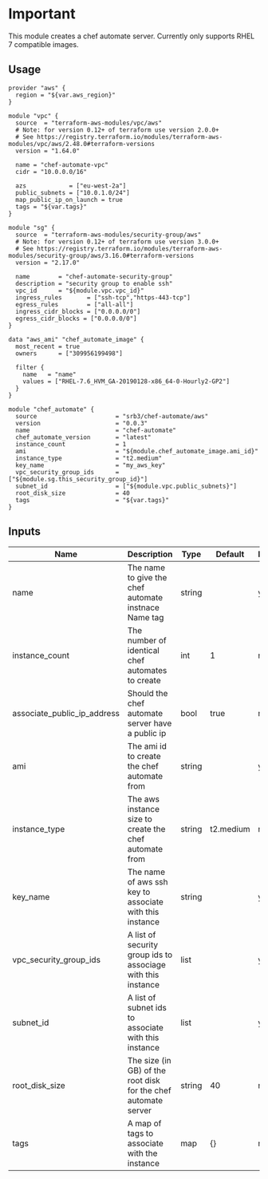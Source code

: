 # Important
This module creates a chef automate server.
Currently only supports RHEL 7 compatible images.

## Usage

```hcl
provider "aws" {
  region = "${var.aws_region}"
}

module "vpc" {
  source  = "terraform-aws-modules/vpc/aws"
  # Note: for version 0.12+ of terraform use version 2.0.0+
  # See https://registry.terraform.io/modules/terraform-aws-modules/vpc/aws/2.48.0#terraform-versions
  version = "1.64.0"

  name = "chef-automate-vpc"
  cidr = "10.0.0.0/16"

  azs            = ["eu-west-2a"]
  public_subnets = ["10.0.1.0/24"]
  map_public_ip_on_launch = true
  tags = "${var.tags}"
}

module "sg" {
  source  = "terraform-aws-modules/security-group/aws"
  # Note: for version 0.12+ of terraform use version 3.0.0+
  # See https://registry.terraform.io/modules/terraform-aws-modules/security-group/aws/3.16.0#terraform-versions
  version = "2.17.0"

  name        = "chef-automate-security-group"
  description = "security group to enable ssh"
  vpc_id      = "${module.vpc.vpc_id}"
  ingress_rules       = ["ssh-tcp","https-443-tcp"]
  egress_rules        = ["all-all"]
  ingress_cidr_blocks = ["0.0.0.0/0"]
  egress_cidr_blocks = ["0.0.0.0/0"]
}

data "aws_ami" "chef_automate_image" {
  most_recent = true
  owners      = ["309956199498"]

  filter {
    name   = "name"
    values = ["RHEL-7.6_HVM_GA-20190128-x86_64-0-Hourly2-GP2"]
  }
}

module "chef_automate" {
  source                      = "srb3/chef-automate/aws"
  version                     = "0.0.3"
  name                        = "chef-automate" 
  chef_automate_version       = "latest"
  instance_count              = 1
  ami                         = "${module.chef_automate_image.ami_id}"
  instance_type               = "t2.medium"
  key_name                    = "my_aws_key"
  vpc_security_group_ids      = ["${module.sg.this_security_group_id}"]
  subnet_id                   = ["${module.vpc.public_subnets}"]
  root_disk_size              = 40
  tags                        = "${var.tags}"
}
```

## Inputs

| Name | Description | Type | Default | Required |
|------|-------------|------|---------|----------|
|name|The name to give the chef automate instnace Name tag|string||yes|
|instance_count|The number of identical chef automates to create|int|1|no|
|associate_public_ip_address|Should the chef automate server have a public ip|bool|true|no|
|ami|The ami id to create the chef automate from|string||yes|
|instance_type|The aws instance size to create the chef automate from|string|t2.medium|no|
|key_name|The name of aws ssh key to associate with this instance|string||yes|
|vpc_security_group_ids|A list of security group ids to associage with this instance|list||yes|
|subnet_id|A list of subnet ids to associate with this instance|list||yes|
|root_disk_size|The size (in GB) of the root disk for the chef automate server|string|40|no|
|tags|A map of tags to associate with the instance|map|{}|no|
